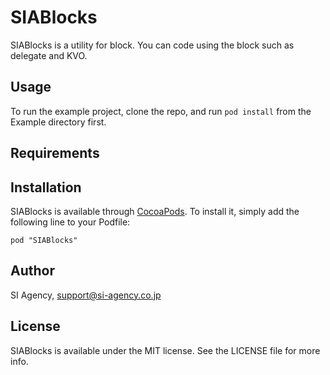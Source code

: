 # SIABlocks

SIABlocks is a utility for block. You can code using the block such as delegate and KVO.

## Usage

To run the example project, clone the repo, and run `pod install` from the Example directory first.

## Requirements

## Installation

SIABlocks is available through [CocoaPods](http://cocoapods.org). To install
it, simply add the following line to your Podfile:

    pod "SIABlocks"

## Author

SI Agency, support@si-agency.co.jp

## License

SIABlocks is available under the MIT license. See the LICENSE file for more info.

